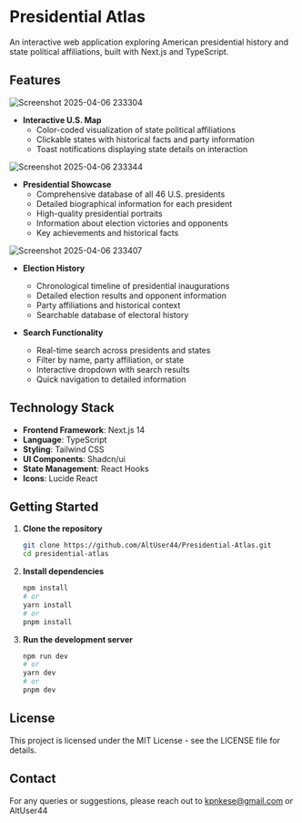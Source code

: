 # Presidential Atlas

An interactive web application exploring American presidential history and state political affiliations, built with Next.js and TypeScript.

## Features

![Screenshot 2025-04-06 233304](https://github.com/user-attachments/assets/743e73f9-f8ac-47dc-a270-05ede582a531)

- **Interactive U.S. Map**
  - Color-coded visualization of state political affiliations
  - Clickable states with historical facts and party information
  - Toast notifications displaying state details on interaction

![Screenshot 2025-04-06 233344](https://github.com/user-attachments/assets/0dee09e2-aec5-4871-a20b-b3413f50a998)

- **Presidential Showcase**
  - Comprehensive database of all 46 U.S. presidents
  - Detailed biographical information for each president
  - High-quality presidential portraits
  - Information about election victories and opponents
  - Key achievements and historical facts

![Screenshot 2025-04-06 233407](https://github.com/user-attachments/assets/01e929fb-5510-4b1d-8ab9-db5edb9cbc4b)

- **Election History**
  - Chronological timeline of presidential inaugurations
  - Detailed election results and opponent information
  - Party affiliations and historical context
  - Searchable database of electoral history

- **Search Functionality**
  - Real-time search across presidents and states
  - Filter by name, party affiliation, or state
  - Interactive dropdown with search results
  - Quick navigation to detailed information

## Technology Stack

- **Frontend Framework**: Next.js 14
- **Language**: TypeScript
- **Styling**: Tailwind CSS
- **UI Components**: Shadcn/ui
- **State Management**: React Hooks
- **Icons**: Lucide React

## Getting Started

1. **Clone the repository**
   ```bash
   git clone https://github.com/AltUser44/Presidential-Atlas.git
   cd presidential-atlas
   ```

2. **Install dependencies**
   ```bash
   npm install
   # or
   yarn install
   # or
   pnpm install
   ```

3. **Run the development server**
   ```bash
   npm run dev
   # or
   yarn dev
   # or
   pnpm dev
   ```

## License
This project is licensed under the MIT License - see the LICENSE file for details.


## Contact
For any queries or suggestions, please reach out to kpnkese@gmail.com or AltUser44
